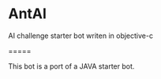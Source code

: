 AntAI
=====

AI challenge starter bot writen in objective-c

=====

This bot is a port of a JAVA starter bot.
